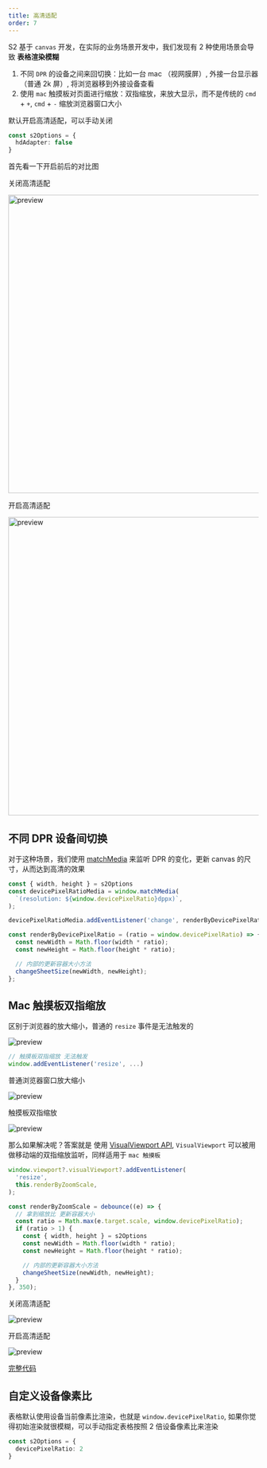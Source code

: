 ```yaml
---
title: 高清适配
order: 7
---
```


S2 基于 `canvas` 开发，在实际的业务场景开发中，我们发现有 2 种使用场景会导致 **表格渲染模糊**

1. 不同 `DPR` 的设备之间来回切换：比如一台 mac （视网膜屏）, 外接一台显示器 （普通 2k 屏）, 将浏览器移到外接设备查看
2. 使用 `mac` 触摸板对页面进行缩放：双指缩放，来放大显示，而不是传统的 `cmd` + `+`, `cmd` + `-` 缩放浏览器窗口大小

默认开启高清适配，可以手动关闭

```ts
const s2Options = {
  hdAdapter: false
}
```

首先看一下开启前后的对比图

关闭高清适配

<img src="https://gw.alipayobjects.com/zos/antfincdn/mc5rt%24aNB/128c0063-67a5-4d06-a5a5-fe5f341fa94e.png" width="600" alt="preview" />

开启高清适配

<img src="https://gw.alipayobjects.com/zos/antfincdn/TtuUHO%26Pb/d32dc287-af59-4b1c-ba7d-17dacd4ffa24.png" width="600" alt="preview" />

## 不同 DPR 设备间切换

对于这种场景，我们使用 [matchMedia](https://developer.mozilla.org/en-US/docs/Web/API/Window/matchMedia) 来监听 DPR 的变化，更新 canvas 的尺寸，从而达到高清的效果

```ts
const { width, height } = s2Options
const devicePixelRatioMedia = window.matchMedia(
  `(resolution: ${window.devicePixelRatio}dppx)`,
);

devicePixelRatioMedia.addEventListener('change', renderByDevicePixelRatio)

const renderByDevicePixelRatio = (ratio = window.devicePixelRatio) => {
  const newWidth = Math.floor(width * ratio);
  const newHeight = Math.floor(height * ratio);

  // 内部的更新容器大小方法
  changeSheetSize(newWidth, newHeight);
};
```

## Mac 触摸板双指缩放

区别于浏览器的放大缩小，普通的 `resize` 事件是无法触发的

![preview](https://gw.alipayobjects.com/zos/antfincdn/gBRpqwZkj/a14f1e5a-540e-4bb8-a6a4-2ff693542296.png)

```ts
// 触摸板双指缩放 无法触发
window.addEventListener('resize', ...)
```

普通浏览器窗口放大缩小

![preview](https://gw.alipayobjects.com/zos/antfincdn/%24vCHFUDnZ/Kapture%2525202021-10-19%252520at%25252014.24.19.gif)

触摸板双指缩放

![preview](https://gw.alipayobjects.com/zos/antfincdn/ZDSjxFBGd/Kapture%2525202021-10-19%252520at%25252014.27.00.gif)

那么如果解决呢？答案就是 使用 [VisualViewport API](https://developer.mozilla.org/en-US/docs/Web/API/VisualViewport), `VisualViewport` 可以被用做移动端的双指缩放监听，同样适用于 `mac 触摸板`

```ts
window.viewport?.visualViewport?.addEventListener(
  'resize',
  this.renderByZoomScale,
);

const renderByZoomScale = debounce((e) => {
  // 拿到缩放比 更新容器大小
  const ratio = Math.max(e.target.scale, window.devicePixelRatio);
  if (ratio > 1) {
    const { width, height } = s2Options
    const newWidth = Math.floor(width * ratio);
    const newHeight = Math.floor(height * ratio);

    // 内部的更新容器大小方法
    changeSheetSize(newWidth, newHeight);
  }
}, 350);
```

关闭高清适配

![preview](https://gw.alipayobjects.com/zos/antfincdn/vHvA02Vj0/Kapture%2525202021-10-19%252520at%25252014.38.53.gif)

开启高清适配

![preview](https://gw.alipayobjects.com/zos/antfincdn/Q1782WWQ3/Kapture%2525202021-10-19%252520at%25252014.36.05.gif)

[完整代码](https://github.com/antvis/S2/blob/master/packages/s2-core/src/ui/hd-adapter/index.ts)

## 自定义设备像素比

表格默认使用设备当前像素比渲染，也就是 `window.devicePixelRatio`, 如果你觉得初始渲染就很模糊，可以手动指定表格按照 2 倍设备像素比来渲染

```ts
const s2Options = {
  devicePixelRatio: 2
}
```
